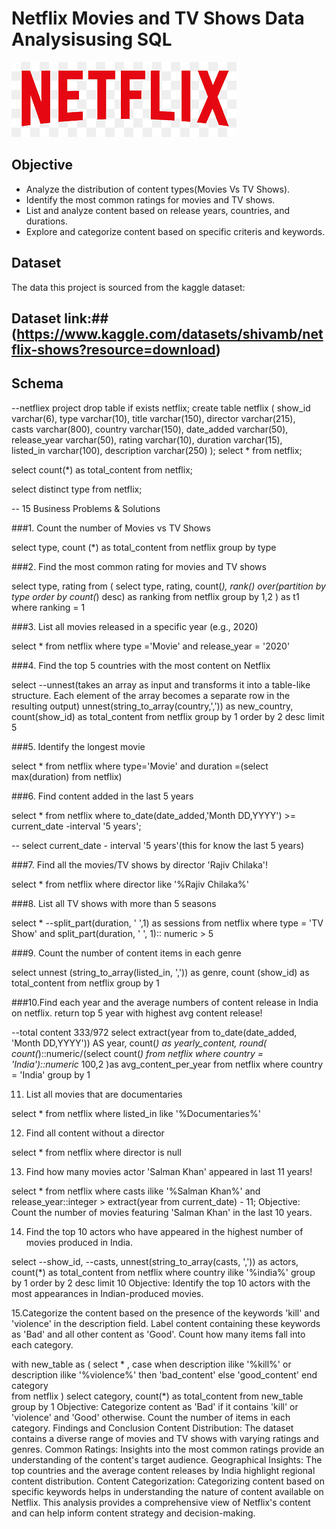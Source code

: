 # Netflix Movies and TV Shows Data Analysisusing SQL

![Netflix Logo](https://github.com/sudharshan4022/netflix_sql_project/blob/main/netflix.logo.png)

## Objective

- Analyze the distribution of content types(Movies Vs TV Shows).
- Identify the most common ratings for movies and TV shows.
- List and analyze content based on release years, countries, and durations.
- Explore and categorize content based on specific criteris and keywords.

## Dataset

The data this project is  sourced from the kaggle dataset:

## Dataset link:##(https://www.kaggle.com/datasets/shivamb/netflix-shows?resource=download)
 
## Schema

--netfliex project
drop table if exists netflix;
create table  netflix
(
	show_id	varchar(6),
	type varchar(10),
	title varchar(150),	
	director varchar(215),	
	casts varchar(800),
	country	varchar(150), 
	date_added	varchar(50),
	release_year varchar(50),
	rating varchar(10),
	duration varchar(15),	
	listed_in varchar(100),
	description varchar(250)
);
select * from netflix;

select
 count(*) as total_content
from netflix; 

select
 distinct type
from netflix; 

-- 15 Business Problems & Solutions

###1. Count the number of Movies vs TV Shows

select
    type,
    count (*) as total_content
from netflix
group by type

###2. Find the most common rating for movies and TV shows

select 
    type,
    rating
from
(
	select
	  type,
	  rating,
	  count(*),
	  rank() over(partition by type order by count(*) desc) as ranking
	from netflix
	group by 1,2
) as t1
where
  ranking = 1

###3. List all movies released in a specific year (e.g., 2020)

select  * from netflix
where 
    type ='Movie'
	and
    release_year = '2020'

###4. Find the top 5 countries with the most content on Netflix

select
    --unnest(takes an array as input and transforms it into a table-like structure. Each element of the array becomes a separate row in the resulting output)
    unnest(string_to_array(country,',')) as new_country,
    count(show_id) as total_content
from netflix
group by 1
order by 2 desc
limit 5

###5. Identify the longest movie

select * from netflix
where
   type='Movie'
   and
   duration =(select max(duration) from netflix)

###6. Find content added in the last 5 years

select
    * 
from netflix
where 
    to_date(date_added,'Month DD,YYYY') >= current_date -interval '5 years';

-- select current_date - interval '5 years'(this for know the last 5 years)
	
###7. Find all the movies/TV shows by director 'Rajiv Chilaka'!

select * from netflix
where director like '%Rajiv Chilaka%'

###8. List all TV shows with more than 5 seasons

select 
     *
 --split_part(duration, ' ',1) as sessions
from netflix
where
    type = 'TV Show'
	and
    split_part(duration, ' ', 1):: numeric > 5 

###9. Count the number of content items in each genre

select 
     unnest (string_to_array(listed_in, ',')) as genre,
	 count (show_id) as total_content
from netflix
group by 1

###10.Find each year and the average numbers of content release in India on netflix. 
return top 5 year with highest avg content release!

--total content 333/972
select 
      extract(year from to_date(date_added, 'Month DD,YYYY')) AS year,
	  count(*) as yearly_content,
	  round(
	  count(*)::numeric/(select count(*) from netflix where country = 'India')::numeric* 100,2 )as avg_content_per_year
from netflix
where country = 'India'
group by 1

11. List all movies that are documentaries

select * from netflix
where
   listed_in like '%Documentaries%'
   
12. Find all content without a director

select * from netflix
where
   director is null
   
13. Find how many movies actor 'Salman Khan' appeared in last 11 years!

select *
from netflix
where 
    casts ilike '%Salman Khan%'
    and 
	release_year::integer > extract(year from current_date) - 11; 
 Objective: Count the number of movies featuring 'Salman Khan' in the last 10 years.
	
14. Find the top 10 actors who have appeared in the highest number of movies produced in India.

select 
--show_id,
--casts,
unnest(string_to_array(casts, ',')) as  actors,
count(*) as total_content
from netflix
where country ilike '%india%'
group by 1
order by  2 desc
limit 10
Objective: Identify the top 10 actors with the most appearances in Indian-produced movies.

15.Categorize the content based on the presence of the keywords 'kill' and 'violence' in 
the description field. Label content containing these keywords as 'Bad' and all other 
content as 'Good'. Count how many items fall into each category.

with new_table
as
(
select 
    * , 
    case
	when description ilike '%kill%' or
	     description ilike '%violence%' then 'bad_content'
		 else 'good_content'
	end  category	 
from netflix
)
select
    category,
	count(*) as total_content
from new_table
group by 1
Objective: Categorize content as 'Bad' if it contains 'kill' or 'violence' and 'Good' otherwise. Count the number of items in each category.
Findings and Conclusion
Content Distribution: The dataset contains a diverse range of movies and TV shows with varying ratings and genres.
Common Ratings: Insights into the most common ratings provide an understanding of the content's target audience.
Geographical Insights: The top countries and the average content releases by India highlight regional content distribution.
Content Categorization: Categorizing content based on specific keywords helps in understanding the nature of content available on Netflix.
This analysis provides a comprehensive view of Netflix's content and can help inform content strategy and decision-making.
